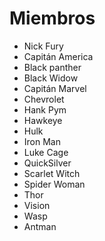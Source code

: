 # Miembros

* Nick Fury
* Capitán America
* Black panther
* Black Widow
* Capitán Marvel
* Chevrolet
* Hank Pym
* Hawkeye
* Hulk
* Iron Man
* Luke Cage
* QuickSilver
* Scarlet Witch
* Spider Woman
* Thor
* Vision
* Wasp
* Antman

